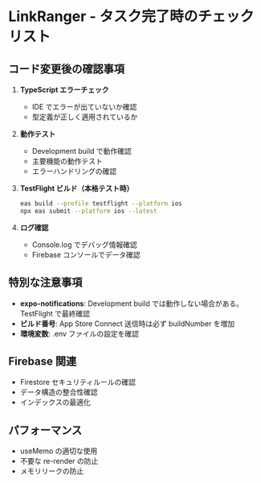 # LinkRanger - タスク完了時のチェックリスト

## コード変更後の確認事項
1. **TypeScript エラーチェック**
   - IDE でエラーが出ていないか確認
   - 型定義が正しく適用されているか

2. **動作テスト**
   - Development build で動作確認
   - 主要機能の動作テスト
   - エラーハンドリングの確認

3. **TestFlight ビルド（本格テスト時）**
   ```bash
   eas build --profile testflight --platform ios
   npx eas submit --platform ios --latest
   ```

4. **ログ確認**
   - Console.log でデバッグ情報確認
   - Firebase コンソールでデータ確認

## 特別な注意事項
- **expo-notifications**: Development build では動作しない場合がある。TestFlight で最終確認
- **ビルド番号**: App Store Connect 送信時は必ず buildNumber を増加
- **環境変数**: .env ファイルの設定を確認

## Firebase 関連
- Firestore セキュリティルールの確認
- データ構造の整合性確認
- インデックスの最適化

## パフォーマンス
- useMemo の適切な使用
- 不要な re-render の防止
- メモリリークの防止